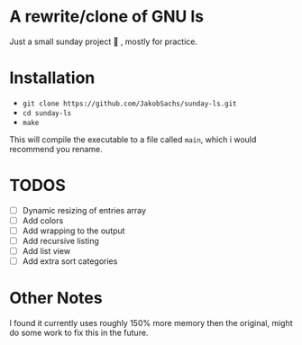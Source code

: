 # A rewrite/clone of GNU ls

Just a small sunday project 🌄 , mostly for practice.

# Installation

- `git clone https://github.com/JakobSachs/sunday-ls.git`
- `cd sunday-ls`
- `make`

This will compile the executable to a file called `main`, which i would recommend you rename. 

# TODOS

- [ ] Dynamic resizing of entries array
- [ ] Add colors
- [ ] Add wrapping to the output
- [ ] Add recursive listing 
- [ ] Add list view
- [ ] Add extra sort categories

# Other Notes

I found it currently uses roughly 150% more memory then the original, might do some work to fix this in the future.
